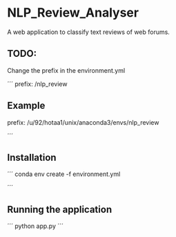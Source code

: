 # NLP_Review_Analyser
A web application to classify text reviews of web forums.


## TODO:
Change the prefix in the environment.yml

´´´
prefix: <Path to anaconda envs>/nlp_review

## Example

prefix: /u/92/hotaa1/unix/anaconda3/envs/nlp_review


´´´

## Installation
´´´
conda env create -f environment.yml

´´´

## Running the application

´´´
python app.py
´´´
